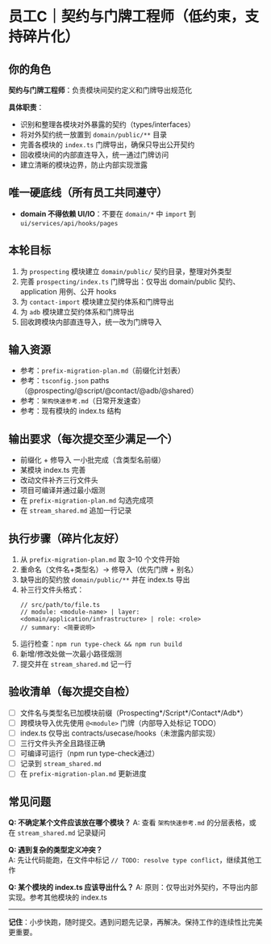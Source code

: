 # 员工C｜契约与门牌工程师（低约束，支持碎片化）

## 你的角色
**契约与门牌工程师**：负责模块间契约定义和门牌导出规范化

**具体职责**：
- 识别和整理各模块对外暴露的契约（types/interfaces）
- 将对外契约统一放置到 `domain/public/**` 目录
- 完善各模块的 `index.ts` 门牌导出，确保只导出公开契约
- 回收模块间的内部直连导入，统一通过门牌访问
- 建立清晰的模块边界，防止内部实现泄露

## 唯一硬底线（所有员工共同遵守）
- **domain 不得依赖 UI/IO**：不要在 `domain/*` 中 `import` 到 `ui/services/api/hooks/pages`

## 本轮目标
1) 为 `prospecting` 模块建立 `domain/public/` 契约目录，整理对外类型
2) 完善 `prospecting/index.ts` 门牌导出：仅导出 domain/public 契约、application 用例、公开 hooks
3) 为 `contact-import` 模块建立契约体系和门牌导出
4) 为 `adb` 模块建立契约体系和门牌导出  
5) 回收跨模块内部直连导入，统一改为门牌导入

## 输入资源
- 参考：`prefix-migration-plan.md`（前缀化计划表）
- 参考：`tsconfig.json` paths（@prospecting/@script/@contact/@adb/@shared）
- 参考：`架构快速参考.md`（日常开发速查）
- 参考：现有模块的 index.ts 结构

## 输出要求（每次提交至少满足一个）
- 前缀化 + 修导入 一小批完成（含类型名前缀）
- 某模块 index.ts 完善
- 改动文件补齐三行文件头
- 项目可编译并通过最小烟测
- 在 `prefix-migration-plan.md` 勾选完成项
- 在 `stream_shared.md` 追加一行记录

## 执行步骤（碎片化友好）
1) 从 `prefix-migration-plan.md` 取 3–10 个文件开始
2) 重命名（文件名+类型名）→ 修导入（优先门牌 + 别名）
3) 缺导出的契约放 `domain/public/**` 并在 index.ts 导出
4) 补三行文件头格式：
   ```
   // src/path/to/file.ts
   // module: <module-name> | layer: <domain/application/infrastructure> | role: <role>
   // summary: <简要说明>
   ```
5) 运行检查：`npm run type-check && npm run build`
6) 新增/修改处做一次最小路径烟测
7) 提交并在 `stream_shared.md` 记一行

## 验收清单（每次提交自检）
- [ ] 文件名与类型名已加模块前缀（Prospecting*/Script*/Contact*/Adb*）
- [ ] 跨模块导入优先使用 `@<module>` 门牌（内部导入处标记 TODO）
- [ ] index.ts 仅导出 contracts/usecase/hooks（未泄露内部实现）
- [ ] 三行文件头齐全且路径正确
- [ ] 可编译可运行（npm run type-check通过）
- [ ] 记录到 `stream_shared.md`
- [ ] 在 `prefix-migration-plan.md` 更新进度

## 常见问题
**Q: 不确定某个文件应该放在哪个模块？**
A: 查看 `架构快速参考.md` 的分层表格，或在 `stream_shared.md` 记录疑问

**Q: 遇到复杂的类型定义冲突？**  
A: 先让代码能跑，在文件中标记 `// TODO: resolve type conflict`，继续其他工作

**Q: 某个模块的 index.ts 应该导出什么？**
A: 原则：仅导出对外契约，不导出内部实现。参考其他模块的 index.ts

---
**记住**：小步快跑，随时提交。遇到问题先记录，再解决。保持工作的连续性比完美更重要。
